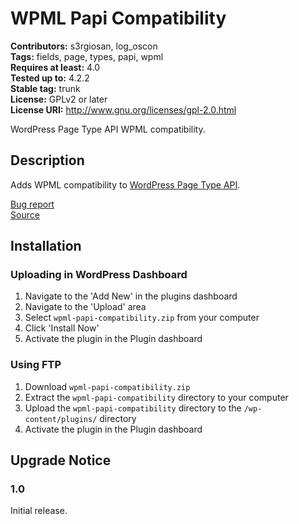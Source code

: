 # WPML Papi Compatibility #
**Contributors:** s3rgiosan, log_oscon  
**Tags:** fields, page, types, papi, wpml  
**Requires at least:** 4.0  
**Tested up to:** 4.2.2  
**Stable tag:** trunk  
**License:** GPLv2 or later  
**License URI:** http://www.gnu.org/licenses/gpl-2.0.html  

WordPress Page Type API WPML compatibility.

## Description ##

Adds WPML compatibility to [WordPress Page Type API](https://wp-papi.github.io/).

[Bug report](https://github.com/log-oscon/wpml-papi-compatibility/issues)  
[Source](https://github.com/log-oscon/wpml-papi-compatibility)  

## Installation ##

### Uploading in WordPress Dashboard ###

1. Navigate to the 'Add New' in the plugins dashboard
2. Navigate to the 'Upload' area
3. Select `wpml-papi-compatibility.zip` from your computer
4. Click 'Install Now'
5. Activate the plugin in the Plugin dashboard

### Using FTP ###

1. Download `wpml-papi-compatibility.zip`
2. Extract the `wpml-papi-compatibility` directory to your computer
3. Upload the `wpml-papi-compatibility` directory to the `/wp-content/plugins/` directory
4. Activate the plugin in the Plugin dashboard


## Upgrade Notice ##

### 1.0 ###
Initial release.  
